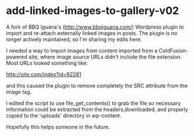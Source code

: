 add-linked-images-to-gallery-v02
================================

A fork of BBQ Iguana's (http://www.bbqiguana.com/) Wordpress plugin to import and 
re-attach externally linked images in posts. The plugin is no longer actively maintained,
so I'm sharing my edits here.

I needed a way to import images from content imported from a ColdFusion-powered site, 
where image source URLs didn't include the file extension. Most URLs looked something like:

http://site.com/index?id=92281

and this caused the plugin to remove completely the SRC attribute from the image tag.

I edited the script to use file_get_contents() to grab the file so necessary information
could be extracted from the headers,downloaded, and properly copied to the 'uploads'
directory in wp-content.

Hopefully this helps someone in the future.